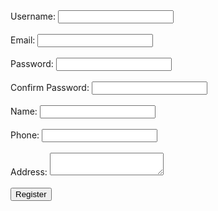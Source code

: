 <form>
  <label for="username">Username:</label>
  <input type="text" id="username" name="username"><br><br>
  <label for="email">Email:</label>
  <input type="email" id="email" name="email"><br><br>
  <label for="password">Password:</label>
  <input type="password" id="password" name="password"><br><br>
  <label for="confirm_password">Confirm Password:</label>
  <input type="password" id="confirm_password" name="confirm_password"><br><br>
  <label for="name">Name:</label>
  <input type="text" id="name" name="name"><br><br>
  <label for="phone">Phone:</label>
  <input type="tel" id="phone" name="phone"><br><br>
  <label for="address">Address:</label>
  <textarea id="address" name="address"></textarea><br><br>
  <input type="submit" value="Register">
</form>
